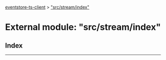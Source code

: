 [eventstore-ts-client](../README.md) > ["src/stream/index"](../modules/_src_stream_index_.md)

# External module: "src/stream/index"

## Index

---


